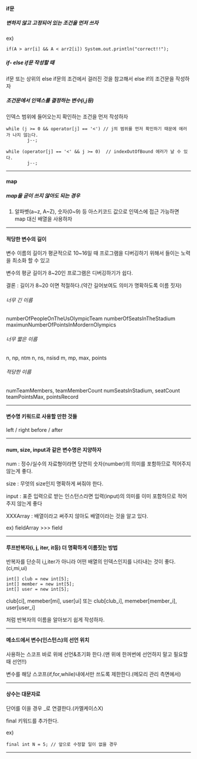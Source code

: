 #### if문

##### 변하지 않고 고정되어 있는 조건을 먼저 쓰자

ex)

	if(A > arr[i] && A < arr2[i]) System.out.println("correct!!");
	

##### if- else if문 작성할 때 

if문 또는 상위의 else if문의 조건에서 걸러진 것을 참고해서 else if의 조건문을 작성하자


##### 조건문에서 인덱스를 결정하는 변수(i,j등)

인덱스 범위에 들어오는지 확인하는 조건을 먼저 작성하자

	while (j >= 0 && operator[j] == '<') // j의 범위를 먼저 확인하기 때문에 에러가 나지 않는다.
			j--;
			
	while (operator[j] == '<' && j >= 0)  // indexOutOfBound 에러가 날 수 있다.
			j--;

---

#### map

##### map을 굳이 쓰지 않아도 되는 경우

1. 알파벳(a~z, A~Z), 숫자(0~9) 등 아스키코드 값으로 인덱스에 접근 가능하면 map 대신 배열을 사용하자


---

#### 적당한 변수의 길이

변수 이름의 길이가 평균적으로 10~16일 때 프로그램을 디버깅하기 위해서 들이는 노력을 최소화 할 수 있고

변수의 평균 길이가 8~20인 프로그램은 디버깅하기가 쉽다.

결론 : 길이가 8~20 이면 적절하다.(약간 길어보여도 의미가 명확하도록 이름 짓자)


###### 너무 긴 이름 

numberOfPeopleOnTheUsOlympicTeam 
numberOfSeatsInTheStadium 
maximunNumberOfPointsInMordernOlympics


###### 너무 짧은 이름 

n, np, ntm 
n, ns, nsisd 
m, mp, max, points

###### 적당한 이름 

numTeamMembers, teamMemberCount 
numSeatsInStadium, seatCount 
teamPointsMax, pointsRecord

--- 

#### 변수명 키워드로 사용할 만한 것들

left / right
before / after

---

#### num, size, input과 같은 변수명은 지양하자

num : 정수/실수의 자료형이라면 당연히 숫자(number)의 의미를 포함하므로 적어주지 않는게 좋다.

size : 무엇의 size인지 명확하게 써줘야 한다.

input : 표준 입력으로 받는 인스턴스라면 입력(input)의 의미를 이미 포함하므로 적어주지 않는게 좋다

XXXArray : 배열이라고 써주지 않아도 배열이라는 것을 알고 있다.

ex) fieldArray[](X) >>> field[](O)

---
	
#### 루프반복자(i, j, iter, it등) 더 명확하게 이름짓는 방법

반복자를 단순히 i,j,iter가 아니라 어떤 배열의 인덱스인지를 나타내는 것이 좋다.(ci,mi,ui)

	int[] club = new int[5];
	int[] member = new int[5];
	int[] user = new int[5];
	
club[ci], memeber[mi], user[ui] 또는 club[club_i], memeber[member_i], user[user_i] 

 처럼 반복자의 이름을 알아보기 쉽게 작성하자.

---
	
#### 메소드에서 변수(인스턴스)의 선언 위치

사용하는 스코프 바로 위에 선언&초기화 한다.(맨 위에 한꺼번에 선언하지 말고 필요할 때 선언!!)

변수를 해당 스코프(if,for,while)내에서만 쓰도록 제한한다.(메모리 관리 측면에서)

---

#### 상수는 대문자로

단어를 이을 경우 _로 연결한다.(카멜케이스X)

final 키워드를 추가한다.

ex) 

	final int N = 5; // 앞으로 수정할 일이 없을 경우
	
---

